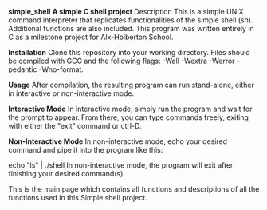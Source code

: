 **simple_shell**
**A simple C shell project**
Description
This is a simple UNIX command interpreter that replicates functionalities of the simple shell (sh). Additional functions are also included. This program was written entirely in C as a milestone project for Alx-Holberton School.

**Installation**
Clone this repository into your working directory. Files should be compiled with GCC and the following flags: -Wall -Wextra -Werror -pedantic -Wno-format.

**Usage**
After compilation, the resulting program can run stand-alone, either in interactive or non-interactive mode.

**Interactive Mode**
In interactive mode, simply run the program and wait for the prompt to appear. From there, you can type commands freely, exiting with either the "exit" command or ctrl-D.

**Non-Interactive Mode**
In non-interactive mode, echo your desired command and pipe it into the program like this:

echo "ls" | ./shell In non-interactive mode, the program will exit after finishing your desired command(s).

This is the main page which contains all functions and descriptions of all the functions used in this Simple shell project.
